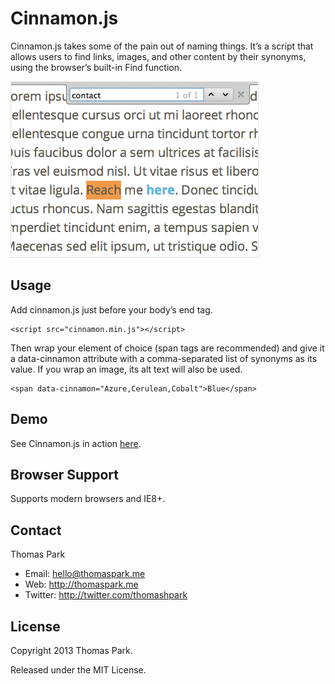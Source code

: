# Cinnamon.js

Cinnamon.js takes some of the pain out of naming things. It’s a script that allows users to find links, images, and other content by their synonyms, using the browser’s built-in Find function.

![Cinnamon.js screenshot](screenshot.png)

## Usage

Add cinnamon.js just before your body’s end tag.

	<script src="cinnamon.min.js"></script>

Then wrap your element of choice (span tags are recommended) and give it a data-cinnamon attribute with a comma-separated list of synonyms as its value. If you wrap an image, its alt text will also be used.

	<span data-cinnamon="Azure,Cerulean,Cobalt">Blue</span>

## Demo

See Cinnamon.js in action [here](http://thomaspark.me/2013/02/cinnamon-js-find-in-page-text-using-synonyms/).

## Browser Support

Supports modern browsers and IE8+.

## Contact

Thomas Park

* Email: <hello@thomaspark.me>
* Web: <http://thomaspark.me>
* Twitter: <http://twitter.com/thomashpark>


## License

Copyright 2013 Thomas Park.

Released under the MIT License.